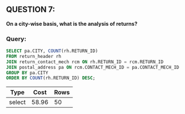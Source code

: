 ## QUESTION 7:  
**On a city-wise basis, what is the analysis of returns?**

### Query:
```sql
SELECT pa.CITY, COUNT(rh.RETURN_ID)
FROM return_header rh
JOIN return_contact_mech rcm ON rh.RETURN_ID = rcm.RETURN_ID
JOIN postal_address pa ON rcm.CONTACT_MECH_ID = pa.CONTACT_MECH_ID
GROUP BY pa.CITY
ORDER BY COUNT(rh.RETURN_ID) DESC;

```
| Type   | Cost   | Rows |
|--------|--------|------|
| select | 58.96  | 50   |
